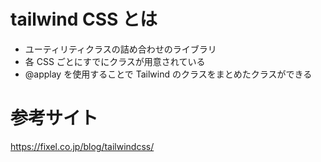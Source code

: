 # tailwind CSS とは

- ユーティリティクラスの詰め合わせのライブラリ
- 各 CSS ごとにすでにクラスが用意されている
- @applay を使用することで Tailwind のクラスをまとめたクラスができる

# 参考サイト

https://fixel.co.jp/blog/tailwindcss/
